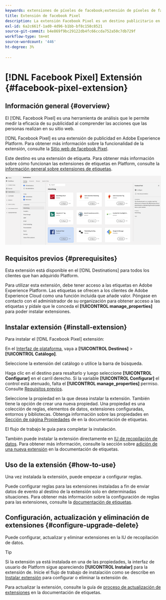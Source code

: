 ```yaml
---
keywords: extensiones de píxeles de facebook;extensión de píxeles de facebook;destinos de píxeles de facebook;píxeles de facebook
title: Extensión de facebook Pixel
description: La extensión Facebook Pixel es un destino publicitario en Adobe Experience Platform. Para obtener más información sobre la funcionalidad de la extensión, consulte la página de extensión en Adobe Exchange.
exl-id: 6a2c661f-1ad0-4d96-b1bb-bf8c158c8521
source-git-commit: b4e869f9bc29122db4fc66ccda752a50c7db729f
workflow-type: tm+mt
source-wordcount: '446'
ht-degree: 3%

---
```


# [!DNL Facebook Pixel] Extensión {#facebook-pixel-extension}

## Información general {#overview}

El [!DNL Facebook Pixel] es una herramienta de análisis que le permite medir la eficacia de su publicidad al comprender las acciones que las personas realizan en su sitio web.

[!DNL Facebook Pixel] es una extensión de publicidad en Adobe Experience Platform. Para obtener más información sobre la funcionalidad de la extensión, consulte la [Sitio web de facebook Pixel](https://developers.facebook.com/docs/facebook-pixel/).

Este destino es una extensión de etiqueta. Para obtener más información sobre cómo funcionan las extensiones de etiquetas en Platform, consulte la [información general sobre extensiones de etiquetas](../launch-extensions/overview.md).

![Extensión de facebook Pixel](../../assets/catalog/advertising/facebook-pixel/catalog.png)

## Requisitos previos {#prerequisites}

Esta extensión está disponible en el [!DNL Destinations] para todos los clientes que han adquirido Platform.

Para utilizar esta extensión, debe tener acceso a las etiquetas en Adobe Experience Platform. Las etiquetas se ofrecen a los clientes de Adobe Experience Cloud como una función incluida que añade valor. Póngase en contacto con el administrador de su organización para obtener acceso a las etiquetas y pídale que le conceda el **[!UICONTROL manage_properties]** para poder instalar extensiones.

## Instalar extensión {#install-extension}

Para instalar el [!DNL Facebook Pixel] extensión:

En el [Interfaz de plataforma](https://platform.adobe.com/), vaya a **[!UICONTROL Destinos]** > **[!UICONTROL Catálogo]**.

Seleccione la extensión del catálogo o utilice la barra de búsqueda.

Haga clic en el destino para resaltarlo y luego seleccione **[!UICONTROL Configurar]** en el carril derecho. Si la variable **[!UICONTROL Configurar]** el control está atenuado, falta el **[!UICONTROL manage_properties]** permiso. Consulte [Requisitos previos](#prerequisites).

Seleccione la propiedad en la que desea instalar la extensión. También tiene la opción de crear una nueva propiedad. Una propiedad es una colección de reglas, elementos de datos, extensiones configuradas, entornos y bibliotecas. Obtenga información sobre las propiedades en [Sección de página Propiedades](../../../tags/ui/administration/companies-and-properties.md#properties-page) de en la documentación de etiquetas.

El flujo de trabajo le guía para completar la instalación.

También puede instalar la extensión directamente en [IU de recopilación de datos](https://experience.adobe.com/#/data-collection/). Para obtener más información, consulte la sección sobre [adición de una nueva extensión](../../../tags/ui/managing-resources/extensions/overview.md#add-a-new-extension) en la documentación de etiquetas.


## Uso de la extensión {#how-to-use}

Una vez instalada la extensión, puede empezar a configurar reglas.

Puede configurar reglas para las extensiones instaladas a fin de enviar datos de evento al destino de la extensión solo en determinadas situaciones. Para obtener más información sobre la configuración de reglas para las extensiones, consulte la [documentación de etiquetas](../../../tags/ui/managing-resources/rules.md).

## Configuración, actualización y eliminación de extensiones {#configure-upgrade-delete}

Puede configurar, actualizar y eliminar extensiones en la IU de recopilación de datos.

>[!TIP]
>
>Si la extensión ya está instalada en una de las propiedades, la interfaz de usuario de Platform sigue apareciendo **[!UICONTROL Instalar]** para la extensión de. Inicie el flujo de trabajo de instalación como se describe en [Instalar extensión](#install-extension) para configurar o eliminar la extensión de.

Para actualizar la extensión, consulte la guía de [proceso de actualización de extensiones](../../../tags/ui/managing-resources/extensions/extension-upgrade.md) en la documentación de etiquetas.
